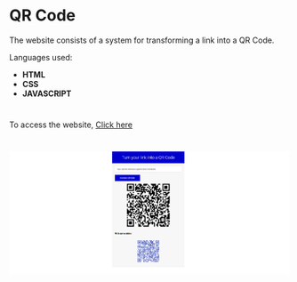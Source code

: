 # QR Code

The website consists of a system for transforming a link into a QR Code.

Languages ​​used:

- **HTML**
- **CSS**
- **JAVASCRIPT**

#

To access the website, [Click here](https://joaoaugustocolassohandocha.github.io/QR-Code/)

#

![QR Code](image.jpg)